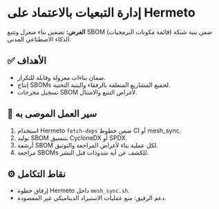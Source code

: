# إدارة التبعيات بالاعتماد على Hermeto

**الغرض:** تضمين بناء منعزل وتتبع SBOM (قائمة مكونات البرمجيات) ضمن بنية شبكة الذكاء الاصطناعي المدني.

## ✅ الأهداف
- ضمان بناءات معزولة وقابلة للتكرار.
- إنتاج SBOMs لجميع المشاريع المتعلقة بالرفقاء والبنية التحتية.
- تسجيل مخرجات SBOM لأغراض التتبع والامتثال.

## 🧠 سير العمل الموصى به
1. استخدام Hermeto `fetch-deps` ضمن خطوط CI أو mesh_sync.
2. توليد SBOM بتنسيق CycloneDX أو SPDX.
3. أرشفة SBOM لكل عملية بناء لأغراض المراجعة والتوثيق.
4. مراجعة SBOMs للكشف عن أية شذوذات قبل النشر.

## ⚙️ نقاط التكامل
- إرفاق خطوة Hermeto داخل `mesh_sync.sh`.
- دعم الرفيق: منع عمليات الاستيراد الديناميكي غير المقصودة.
